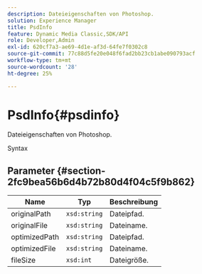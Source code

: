 ```yaml
---
description: Dateieigenschaften von Photoshop.
solution: Experience Manager
title: PsdInfo
feature: Dynamic Media Classic,SDK/API
role: Developer,Admin
exl-id: 620cf7a3-ae69-4d1e-af3d-64fe7f0302c8
source-git-commit: 77c88d5fe20e048f6fad2bb23cb1abe090793acf
workflow-type: tm+mt
source-wordcount: '28'
ht-degree: 25%

---
```


# PsdInfo{#psdinfo}

Dateieigenschaften von Photoshop.

Syntax

## Parameter {#section-2fc9bea56b6d4b72b80d4f04c5f9b862}

| Name | Typ | Beschreibung |
|---|---|---|
| originalPath | `xsd:string` | Dateipfad. |
| originalFile | `xsd:string` | Dateiname. |
| optimizedPath | `xsd:string` | Dateipfad. |
| optimizedFile | `xsd:string` | Dateiname. |
| fileSize | `xsd:int` | Dateigröße. |
